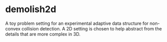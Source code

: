 # demolish2d

A toy problem setting for an experimental adaptive data structure for non-convex collision detection. A 2D setting is chosen to help abstract from the details that are more complex in 3D.
